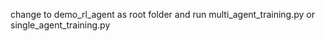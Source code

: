 change to demo_rl_agent as root folder and run multi_agent_training.py or single_agent_training.py

<!-- 🚂 Starter Kit - NeurIPS 2020 Flatland Challenge
===

This starter kit contains 2 example policies to get started with this challenge: 
- a simple single-agent DQN method
- a more robust multi-agent DQN method that you can submit out of the box to the challenge 🚀

**🔗 [Train the single-agent DQN policy](https://flatland.aicrowd.com/getting-started/rl/single-agent.html)**

**🔗 [Train the multi-agent DQN policy](https://flatland.aicrowd.com/getting-started/rl/multi-agent.html)**

**🔗 [Submit a trained policy](https://flatland.aicrowd.com/getting-started/first-submission.html)**

The single-agent example is meant as a minimal example of how to use DQN. The multi-agent is a better starting point to create your own solution.

You can fully train the multi-agent policy in Colab for free! [![Colab](https://colab.research.google.com/assets/colab-badge.svg)](https://colab.research.google.com/drive/1GbPwZNQU7KJIJtilcGBTtpOAD3EabAzJ?usp=sharing)

Sample training usage
---

Train the multi-agent policy for 150 episodes:

```bash
python reinforcement_learning/multi_agent_training.py -n 150
```

The multi-agent policy training can be tuned using command-line arguments:

```console 
usage: multi_agent_training.py [-h] [-n N_EPISODES] [-t TRAINING_ENV_CONFIG]
                               [-e EVALUATION_ENV_CONFIG]
                               [--n_evaluation_episodes N_EVALUATION_EPISODES]
                               [--checkpoint_interval CHECKPOINT_INTERVAL]
                               [--eps_start EPS_START] [--eps_end EPS_END]
                               [--eps_decay EPS_DECAY]
                               [--buffer_size BUFFER_SIZE]
                               [--buffer_min_size BUFFER_MIN_SIZE]
                               [--restore_replay_buffer RESTORE_REPLAY_BUFFER]
                               [--save_replay_buffer SAVE_REPLAY_BUFFER]
                               [--batch_size BATCH_SIZE] [--gamma GAMMA]
                               [--tau TAU] [--learning_rate LEARNING_RATE]
                               [--hidden_size HIDDEN_SIZE]
                               [--update_every UPDATE_EVERY]
                               [--use_gpu USE_GPU] [--num_threads NUM_THREADS]
                               [--render RENDER]

optional arguments:
  -h, --help            show this help message and exit
  -n N_EPISODES, --n_episodes N_EPISODES
                        number of episodes to run
  -t TRAINING_ENV_CONFIG, --training_env_config TRAINING_ENV_CONFIG
                        training config id (eg 0 for Test_0)
  -e EVALUATION_ENV_CONFIG, --evaluation_env_config EVALUATION_ENV_CONFIG
                        evaluation config id (eg 0 for Test_0)
  --n_evaluation_episodes N_EVALUATION_EPISODES
                        number of evaluation episodes
  --checkpoint_interval CHECKPOINT_INTERVAL
                        checkpoint interval
  --eps_start EPS_START
                        max exploration
  --eps_end EPS_END     min exploration
  --eps_decay EPS_DECAY
                        exploration decay
  --buffer_size BUFFER_SIZE
                        replay buffer size
  --buffer_min_size BUFFER_MIN_SIZE
                        min buffer size to start training
  --restore_replay_buffer RESTORE_REPLAY_BUFFER
                        replay buffer to restore
  --save_replay_buffer SAVE_REPLAY_BUFFER
                        save replay buffer at each evaluation interval
  --batch_size BATCH_SIZE
                        minibatch size
  --gamma GAMMA         discount factor
  --tau TAU             soft update of target parameters
  --learning_rate LEARNING_RATE
                        learning rate
  --hidden_size HIDDEN_SIZE
                        hidden size (2 fc layers)
  --update_every UPDATE_EVERY
                        how often to update the network
  --use_gpu USE_GPU     use GPU if available
  --num_threads NUM_THREADS
                        number of threads PyTorch can use
  --render RENDER       render 1 episode in 100
```

[**📈 Performance training in environments of various sizes**](https://wandb.ai/masterscrat/flatland-examples-reinforcement_learning/reports/Flatland-Starter-Kit-Training-in-environments-of-various-sizes--VmlldzoxNjgxMTk)

[**📈 Performance with various hyper-parameters**](https://app.wandb.ai/masterscrat/flatland-examples-reinforcement_learning/reports/Flatland-Examples--VmlldzoxNDI2MTA)

[![](https://i.imgur.com/Lqrq5GE.png)](https://app.wandb.ai/masterscrat/flatland-examples-reinforcement_learning/reports/Flatland-Examples--VmlldzoxNDI2MTA) 

Credits
---

* Florian Laurent <florian@aicrowd.com>
* Erik Nygren <erik.nygren@sbb.ch>
* Adrian Egli <adrian.egli@sbb.ch>
* Sharada Mohanty <mohanty@aicrowd.com>
* Christian Baumberger <christian.baumberger@sbb.ch>
* Guillaume Mollard <guillaume.mollard2@gmail.com>

Main links
---

* [Flatland documentation](https://flatland.aicrowd.com/) -->